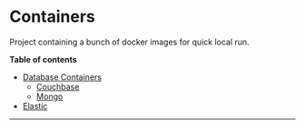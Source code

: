 # Containers

Project containing a bunch of docker images for quick local run.

__Table of contents__

* [Database Containers](/no-sql-databases/README.md)
  * [Couchbase](/no-sql-databases/README.md)
  * [Mongo](/mongo/README.md)
* [Elastic](/elastic/README.md)
  
---

